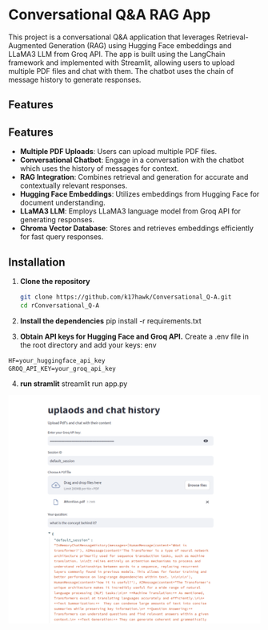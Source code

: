 # Conversational Q&A RAG App

This project is a conversational Q&A application that leverages Retrieval-Augmented Generation (RAG) using Hugging Face embeddings and LLaMA3 LLM from Groq API. The app is built using the LangChain framework and implemented with Streamlit, allowing users to upload multiple PDF files and chat with them. The chatbot uses the chain of message history to generate responses.

## Features

## Features

- **Multiple PDF Uploads**: Users can upload multiple PDF files.
- **Conversational Chatbot**: Engage in a conversation with the chatbot which uses the history of messages for context.
- **RAG Integration**: Combines retrieval and generation for accurate and contextually relevant responses.
- **Hugging Face Embeddings**: Utilizes embeddings from Hugging Face for document understanding.
- **LLaMA3 LLM**: Employs LLaMA3 language model from Groq API for generating responses.
- **Chroma Vector Database**: Stores and retrieves embeddings efficiently for fast query responses.

## Installation

1. **Clone the repository**
   ```bash
   git clone https://github.com/k17hawk/Conversational_Q-A.git
   cd rConversational_Q-A
   ```
2. **Install the dependencies**
   pip install -r requirements.txt

3. **Obtain API keys for Hugging Face and Groq API.**
Create a .env file in the root directory and add your keys:
env
```
HF=your_huggingface_api_key
GROQ_API_KEY=your_groq_api_key

```
4. **run stramlit**
streamlit run app.py

<img src = "https://github.com/k17hawk/Conversational_Q-A/blob/main/Screenshot%20from%202024-07-24%2019-27-20.png" />
